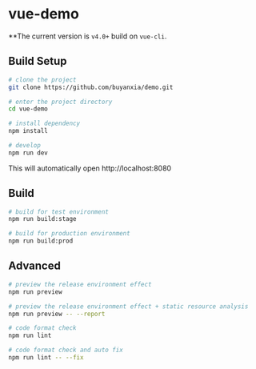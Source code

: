 # vue-demo

**The current version is `v4.0+` build on `vue-cli`. 

## Build Setup

```bash
# clone the project
git clone https://github.com/buyanxia/demo.git

# enter the project directory
cd vue-demo

# install dependency
npm install

# develop
npm run dev
```

This will automatically open http://localhost:8080

## Build

```bash
# build for test environment
npm run build:stage

# build for production environment
npm run build:prod
```

## Advanced

```bash
# preview the release environment effect
npm run preview

# preview the release environment effect + static resource analysis
npm run preview -- --report

# code format check
npm run lint

# code format check and auto fix
npm run lint -- --fix
```

